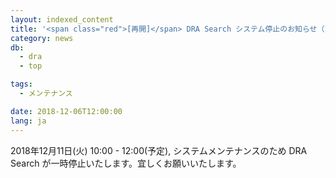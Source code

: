 ```yaml
---
layout: indexed_content
title: '<span class="red">[再開]</span> DRA Search システム停止のお知らせ（12/11 10:00 - 12:00）'
category: news
db:
  - dra
  - top

tags:
  - メンテナンス

date: 2018-12-06T12:00:00
lang: ja
---
```


<p>2018年12月11日(火) 10:00 - 12:00(予定), システムメンテナンスのため DRA Search が一時停止いたします。宜しくお願いいたします。</p>
